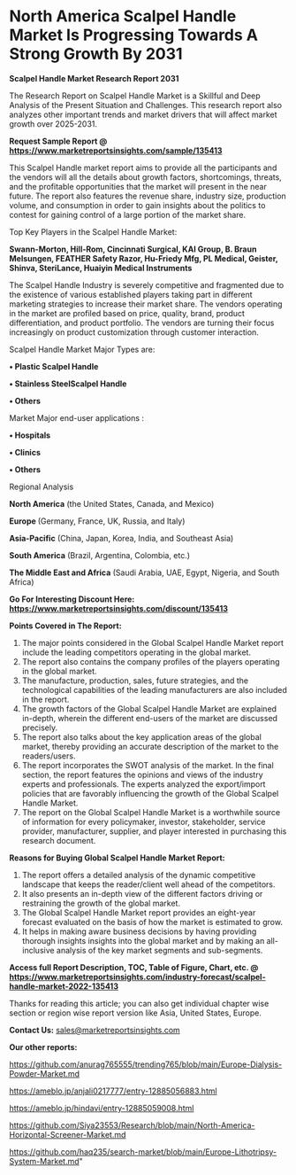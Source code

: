 # North America Scalpel Handle Market Is Progressing Towards A Strong Growth By 2031

<strong>Scalpel Handle Market Research Report 2031</strong>

The Research Report on Scalpel Handle Market is a Skillful and Deep Analysis of the Present Situation and Challenges. This research report also analyzes other important trends and market drivers that will affect market growth over 2025-2031.

<strong>Request Sample Report @ <a href=https://www.marketreportsinsights.com/sample/135413>https://www.marketreportsinsights.com/sample/135413</a></strong>

This Scalpel Handle market report aims to provide all the participants and the vendors will all the details about growth factors, shortcomings, threats, and the profitable opportunities that the market will present in the near future. The report also features the revenue share, industry size, production volume, and consumption in order to gain insights about the politics to contest for gaining control of a large portion of the market share.

Top Key Players in the Scalpel Handle Market:

<strong>Swann-Morton, Hill-Rom, Cincinnati Surgical, KAI Group, B. Braun Melsungen, FEATHER Safety Razor, Hu-Friedy Mfg, PL Medical, Geister, Shinva, SteriLance, Huaiyin Medical Instruments</strong>

The Scalpel Handle Industry is severely competitive and fragmented due to the existence of various established players taking part in different marketing strategies to increase their market share. The vendors operating in the market are profiled based on price, quality, brand, product differentiation, and product portfolio. The vendors are turning their focus increasingly on product customization through customer interaction.

Scalpel Handle Market Major Types are:

<strong>• Plastic Scalpel Handle

• Stainless SteelScalpel Handle

• Others</strong>

Market Major end-user applications :

<strong>• Hospitals

• Clinics

• Others</strong>

Regional Analysis

</u><strong><b>North America</b></strong> (the United States, Canada, and Mexico)

<strong><b>Europe </b></strong>(Germany, France, UK, Russia, and Italy)

<strong><b>Asia-Pacific</b></strong> (China, Japan, Korea, India, and Southeast Asia)

<strong><b>South America</b></strong> (Brazil, Argentina, Colombia, etc.)

<strong><b>The Middle East and Africa</b></strong> (Saudi Arabia, UAE, Egypt, Nigeria, and South Africa)

<strong>Go For Interesting Discount Here: <a href=https://www.marketreportsinsights.com/discount/135413>https://www.marketreportsinsights.com/discount/135413</a></strong>

<strong>Points Covered in The Report:</strong>
<ol>
  <li>The major points considered in the Global Scalpel Handle Market report include the leading competitors operating in the global market.</li>
  <li>The report also contains the company profiles of the players operating in the global market.</li>
  <li>The manufacture, production, sales, future strategies, and the technological capabilities of the leading manufacturers are also included in the report.</li>
  <li>The growth factors of the Global Scalpel Handle Market are explained in-depth, wherein the different end-users of the market are discussed precisely.</li>
  <li>The report also talks about the key application areas of the global market, thereby providing an accurate description of the market to the readers/users.</li>
  <li>The report incorporates the SWOT analysis of the market. In the final section, the report features the opinions and views of the industry experts and professionals. The experts analyzed the export/import policies that are favorably influencing the growth of the Global Scalpel Handle Market.</li>
  <li>The report on the Global Scalpel Handle Market is a worthwhile source of information for every policymaker, investor, stakeholder, service provider, manufacturer, supplier, and player interested in purchasing this research document.</li>
</ol>
<strong>Reasons for Buying Global Scalpel Handle Market Report:</strong>

<ol>
  <li>The report offers a detailed analysis of the dynamic competitive landscape that keeps the reader/client well ahead of the competitors.</li>
  <li>It also presents an in-depth view of the different factors driving or restraining the growth of the global market.</li>
  <li>The Global Scalpel Handle Market report provides an eight-year forecast evaluated on the basis of how the market is estimated to grow.</li>
  <li>It helps in making aware business decisions by having providing thorough insights insights into the global market and by making an all-inclusive analysis of the key market segments and sub-segments.</li>
</ol>
<strong>Access full Report Description, TOC, Table of Figure, Chart, etc. @ <a href=https://www.marketreportsinsights.com/industry-forecast/scalpel-handle-market-2022-135413>https://www.marketreportsinsights.com/industry-forecast/scalpel-handle-market-2022-135413</a></strong>


Thanks for reading this article; you can also get individual chapter wise section or region wise report version like Asia, United States, Europe.

<strong>Contact Us:</strong>
sales@marketreportsinsights.com

<strong>Our other reports:</strong>

<a href=https://github.com/anurag765555/trending765/blob/main/Europe-Dialysis-Powder-Market.md>https://github.com/anurag765555/trending765/blob/main/Europe-Dialysis-Powder-Market.md</a>

<a href=https://ameblo.jp/anjali0217777/entry-12885056883.html>https://ameblo.jp/anjali0217777/entry-12885056883.html</a>

<a href=https://ameblo.jp/hindavi/entry-12885059008.html>https://ameblo.jp/hindavi/entry-12885059008.html</a>

<a href=https://github.com/Siya23553/Research/blob/main/North-America-Horizontal-Screener-Market.md>https://github.com/Siya23553/Research/blob/main/North-America-Horizontal-Screener-Market.md</a>

<a href=https://github.com/haq235/search-market/blob/main/Europe-Lithotripsy-System-Market.md>https://github.com/haq235/search-market/blob/main/Europe-Lithotripsy-System-Market.md</a>"
